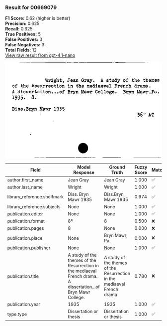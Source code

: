 ### Result for 00669079
**F1 Score:** 0.62 (higher is better)<br>**Precision:** 0.625<br>**Recall:** 0.625<br>**True Positives:** 5<br>**False Positives:** 3<br>**False Negatives:** 3<br>**Total Fields:** 12<br>[View raw result from gpt-4.1-nano](https://github.com/RISE-UNIBAS/humanities_data_benchmark/blob/main/results/2025-10-02/T0162/request_T0162_00669079.json)

<img src="https://github.com/RISE-UNIBAS/humanities_data_benchmark/blob/main/benchmarks/zettelkatalog/images/00669079.jpg?raw=true" alt="00669079" width="600px">

| Field | Model Response | Ground Truth | Fuzzy Score | Match |
|-------|----------------|--------------|-------------|-------|
| author.first_name | Jean Gray | Jean Gray | 1.000 | ✅ |
| author.last_name | Wright | Wright | 1.000 | ✅ |
| library_reference.shelfmark | Diss. Bryn Mawr 1935 | Diss.Bryn Mawr 1935 | 0.974 | ✅ |
| library_reference.subjects | None | None | 1.000 | ✅ |
| publication.editor | None | None | 1.000 | ✅ |
| publication.format | 8°  | 8 | 0.500 | ❌ |
| publication.pages | 8 | None | 0.000 | ❌ |
| publication.place | None | Bryn Mawr, Pa. | 0.000 | ❌ |
| publication.publisher | None | None | 1.000 | ✅ |
| publication.title | A study of the themes of the Resurrection in the mediaeval French drama. A dissertation...of Bryn Mawr College. | A study of the themes of the Resurrection in the mediaeval French drama | 0.780 | ❌ |
| publication.year | 1935 | 1935 | 1.000 | ✅ |
| type.type | Dissertation or thesis | Dissertation or thesis | 1.000 | ✅ |
